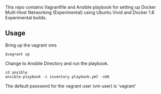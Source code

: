 This repo contains Vagrantfile and Ansible playbook for setting up Docker Multi-Host Networking (Experimental) using Ubuntu Vivid and Docker 1.8 Experimental builds.

## Usage

Bring up the vagrant vms

```
$vagrant up
```

Change to Ansible Directory and run the playbook.

```
cd ansible
ansible-playbook -i inventory playbook.yml -skK
```

The default password for the vagrant user (vm user) is 'vagrant'


